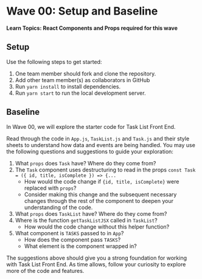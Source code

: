 # Wave 00: Setup and Baseline

**Learn Topics: React Components and Props required for this wave**

## Setup

Use the following steps to get started:

1. One team member should fork and clone the repository.
1. Add other team member(s) as collaborators in GitHub
1. Run `yarn install` to install dependencies.
1. Run `yarn start` to run the local development server.

## Baseline

In Wave 00, we will explore the starter code for Task List Front End.

Read through the code in `App.js`, `TaskList.js` and `Task.js` and their style sheets to understand how data and events are being handled. You may use the following questions and suggestions to guide your exploration:

1. What `props` does `Task` have? Where do they come from?
1. The `Task` component uses destructuring to read in the props `const Task = ({ id, title, isComplete }) => {...`
    - How would the code change if `{id, title, isComplete}` were replaced with `props`?
    - Consider making this change and the subsequent necessary changes through the rest of the component to deepen your understanding of the code.
1. What `props` does `TaskList` have? Where do they come from?
1. Where is the function `getTaskListJSX` called in `TaskList`?
    - How would the code change without this helper function?
1. What component is `TASKS` passed to in `App`?
    - How does the component pass `TASKS`?
    - What element is the component wrapped in?

The suggestions above should give you a strong foundation for working with Task List Front End. As time allows, follow your curiosity to explore more of the code and features.








